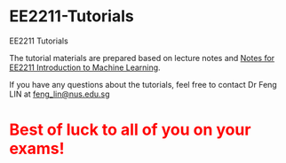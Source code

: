 # EE2211-Tutorials
EE2211 Tutorials

The tutorial materials are prepared based on lecture notes and [Notes for EE2211 Introduction to Machine Learning](https://vyftan.github.io/papers/ee2211book.pdf).

If you have any questions about the tutorials, feel free to contact Dr Feng LIN at feng_lin@nus.edu.sg 


# <span style="color:red"> Best of luck to all of you on your exams! </span>

